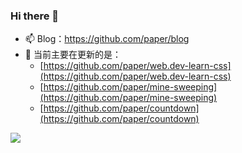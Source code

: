 ### Hi there 👋

- 📫 Blog：https://github.com/paper/blog
- 🔭 当前主要在更新的是：
  - [https://github.com/paper/web.dev-learn-css](https://github.com/paper/web.dev-learn-css)
  - [https://github.com/paper/mine-sweeping](https://github.com/paper/mine-sweeping)
  - [https://github.com/paper/countdown](https://github.com/paper/countdown)

<img src="https://github-readme-stats.vercel.app/api?username=paper&show_icons=true&theme=nightowl2&count_private=true&include_all_commits=true&show_owner=true">

<!--
**paper/paper** is a ✨ _special_ ✨ repository because its `README.md` (this file) appears on your GitHub profile.

Here are some ideas to get you started:

- 🔭 I’m currently working on ...
- 🌱 I’m currently learning ...
- 👯 I’m looking to collaborate on ...
- 🤔 I’m looking for help with ...
- 💬 Ask me about ...
- 📫 How to reach me: ...
- 😄 Pronouns: ...
- ⚡ Fun fact: ...
-->
